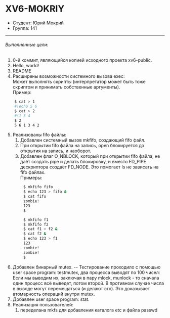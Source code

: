 # XV6-MOKRIY

- Студент: Юрий Мокрий
- Группа: 141
---

###### Выполненные цели:
1.  0-й коммит, являющийся копией исходного проекта xv6-public.
2.  Hello, world!
3.  README
4.  Расширены возможности системного вызова exec:  
Может выполнять скрипты (интерпретатор может быть тоже скриптом и принимать собственные аргументы).  
Пример:  
```sh
    $ cat > 1  
    #!echo 5 6  
    $ cat > 2  
    #!1 3 4  
    $ 2  
    5 6 1 3 4 2
```
5. Реализованы fifo файлы: 
    1. Добавлен системный вызов mkfifo, создающий fifo файл.
    2. При открытии fifo файла на запись, open блокируется до открытия на запись, и наоборот.
    3. Добавлен флаг O_NBLOCK, который при открытии fifo файла, не даёт создать pipe и делать блокировку, и вместо FD_PIPE дескриптора создаёт FD_NODE. Это помогает ls не зависать на fifo файлах.  
Примеры:  
```bash
        $ mkfifo fifo
        $ echo 123 > fifo &
        $ cat fifo
        zombie!
        123
        $
```
```bash
        $ mkfifo f1
        $ mkfifo f2
        $ cat f1 > f2 &
        $ cat f2 &
        $ echo 123 > f1
        123
        zombie!
        zombie!
        $
```
6. Добавлен бинарный mutex.
-- Тестирование проходило с помощью user space program: testmutex, два процесса выводят по 100 чисел:
Если мы выводим их, заключая в пару mlock, munlock - то сначала один процесс всё выведет, потом второй. В противном случае числа в выводе могут перемещаться (и делают это). Это доказывает атомарность операций внутри mutex.
7. Добавлен user space program: stat.
8. Реализация пользователей:
    1. переделана mkfs для добавления каталога etc и файла passwd  
